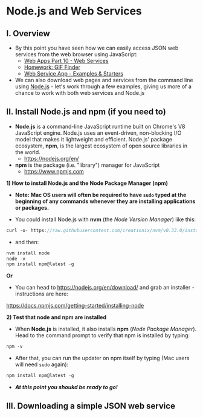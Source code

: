 # Node.js and Web Services

## I. Overview

- By this point you have seen how we can easily access JSON web services from the web browser using JavaScript:
  - [Web Apps Part 10 - Web Services](https://github.com/tonethar/IGME-230-Master/blob/master/notes/web-apps-10.md)
  - [Homework: GIF Finder](https://github.com/tonethar/IGME-230-Master/blob/master/notes/HW-gif-finder.md)
  - [Web Service App - Examples & Starters](https://github.com/tonethar/IGME-230-Master/blob/master/notes/web-service-app-starters.md)
- We can also download web pages and services from the command line using [Node.js](https://nodejs.org/en/) - let's work through a few examples, giving us more of a chance to work with both web services and Node.js

## II. Install Node.js and npm (if you need to)

- **Node.js** is a command-line JavaScript runtime built on Chrome's V8 JavaScript engine. Node.js uses an event-driven, non-blocking I/O model that makes it lightweight and efficient. Node.js' package ecosystem, **npm**, is the largest ecosystem of open source libraries in the world.
  - https://nodejs.org/en/
- **npm** is the package (i.e. "library") manager for JavaScript
  - https://www.npmjs.com
  
 **1) How to install Node.js and the Node Package Manager (npm)**
 
- **Note: Mac OS users will often be required to have `sudo` typed at the beginning of any commands whenever they are installing applications or packages.**
 
- You could install Node.js with **nvm** (the *Node Version Manager*) like this:
 
 ```js
 curl -o- https://raw.githubusercontent.com/creationix/nvm/v0.33.0/install.sh | bash
 ```
 
 - and then: 
 
 ```js
 nvm install node
 node -v
 npm install npm@latest -g
 ```
 
 **Or**
 
 - You can head to https://nodejs.org/en/download/ and grab an installer - instructions are here:
 
 https://docs.npmjs.com/getting-started/installing-node
 
 
**2) Test that node and npm are installed**
 
 - When **Node.js** is installed, it also installs **npm** (*Node Package Manager*). Head to the command prompt to verify that npm is installed by typing:
 
 ```js
 npm -v
 ```
 
 - After that, you can run the updater on npm itself by typing (Mac users will need `sudo` again):
 
 ```js
 npm install npm@latest -g
 ```
 
 - ***At this point you shoukd be ready to go!***
 
## III. Downloading a simple JSON web service
